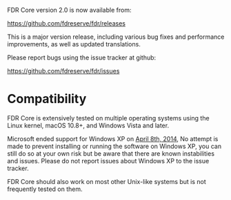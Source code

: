 FDR Core version 2.0 is now available from:

  <https://github.com/fdreserve/fdr/releases>

This is a major version release, including various bug fixes and
performance improvements, as well as updated translations.

Please report bugs using the issue tracker at github:

  <https://github.com/fdreserve/fdr/issues>

Compatibility
==============

FDR Core is extensively tested on multiple operating systems using
the Linux kernel, macOS 10.8+, and Windows Vista and later.

Microsoft ended support for Windows XP on [April 8th, 2014](https://www.microsoft.com/en-us/WindowsForBusiness/end-of-xp-support),
No attempt is made to prevent installing or running the software on Windows XP, you
can still do so at your own risk but be aware that there are known instabilities and issues.
Please do not report issues about Windows XP to the issue tracker.

FDR Core should also work on most other Unix-like systems but is not
frequently tested on them.
